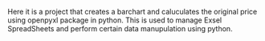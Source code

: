 Here it is a project that creates a barchart and caluculates the original price using openpyxl package in python.
This is used to manage Exsel SpreadSheets and perform certain data manupulation using python.

